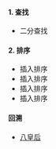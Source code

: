 #### 1. 查找
   * 二分查找
   
#### 2. 排序
   * 插入排序
   * 插入排序
   * 插入排序
   * 插入排序
#### 回溯
  * [八皇后](/articles/test.md)
